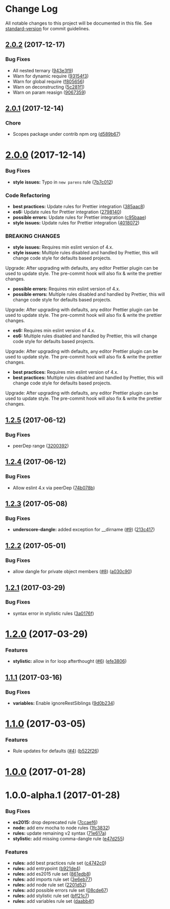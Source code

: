 # Change Log

All notable changes to this project will be documented in this file. See [standard-version](https://github.com/conventional-changelog/standard-version) for commit guidelines.

<a name="2.0.2"></a>
## [2.0.2](https://github.com/webpack-contrib/eslint-config-webpack/compare/v2.0.1...v2.0.2) (2017-12-17)


### Bug Fixes

* All nested ternary ([943e3f9](https://github.com/webpack-contrib/eslint-config-webpack/commit/943e3f9))
* Warn for dynamic require ([93154f3](https://github.com/webpack-contrib/eslint-config-webpack/commit/93154f3))
* Warn for global require ([f805656](https://github.com/webpack-contrib/eslint-config-webpack/commit/f805656))
* Warn on deconstructing ([5c281f1](https://github.com/webpack-contrib/eslint-config-webpack/commit/5c281f1))
* Warn on param reasign ([9067359](https://github.com/webpack-contrib/eslint-config-webpack/commit/9067359))



<a name="2.0.1"></a>
## [2.0.1](https://github.com/webpack-contrib/eslint-config-webpack/compare/v2.0.0...v2.0.1) (2017-12-14)


### Chore

* Scopes package under contrib npm org ([d589b67](https://github.com/webpack-contrib/eslint-config-webpack/commit/d589b67))



<a name="2.0.0"></a>
# [2.0.0](https://github.com/webpack-contrib/eslint-config-webpack/compare/v1.2.5...v2.0.0) (2017-12-14)


### Bug Fixes

* **style issues:** Typo in `new parens` rule ([7b7c012](https://github.com/webpack-contrib/eslint-config-webpack/commit/7b7c012))


### Code Refactoring

* **best practices:** Update rules for Prettier integration ([385aac8](https://github.com/webpack-contrib/eslint-config-webpack/commit/385aac8))
* **es6:** Update rules for Prettier integration ([2798140](https://github.com/webpack-contrib/eslint-config-webpack/commit/2798140))
* **possible errors:** Update rules for Prettier integration ([c95baae](https://github.com/webpack-contrib/eslint-config-webpack/commit/c95baae))
* **style issues:** Update rules for Prettier integration ([4018072](https://github.com/webpack-contrib/eslint-config-webpack/commit/4018072))


### BREAKING CHANGES

* **style issues:** Requires min eslint version of 4.x.
* **style issues:** Multiple rules disabled and handled by Prettier, this will change code style for defaults based projects.

Upgrade: After upgrading with defaults, any editor Prettier plugin can be used to update style. The pre-commit hook will also fix & write the prettier changes.
* **possible errors:** Requires min eslint version of 4.x.
* **possible errors:** Multiple rules disabled and handled by Prettier, this will change code style for defaults based projects.

Upgrade: After upgrading with defaults, any editor Prettier plugin can be used to update style. The pre-commit hook will also fix & write the prettier changes.
* **es6:** Requires min eslint version of 4.x.
* **es6:** Multiple rules disabled and handled by Prettier, this will change code style for defaults based projects.

Upgrade: After upgrading with defaults, any editor Prettier plugin can be used to update style. The pre-commit hook will also fix & write the prettier changes.
* **best practices:** Requires min eslint version of 4.x.
* **best practices:** Multiple rules disabled and handled by Prettier, this will change code style for defaults based projects.

Upgrade: After upgrading with defaults, any editor Prettier plugin can be used to update style. The pre-commit hook will also fix & write the prettier changes.



<a name="1.2.5"></a>
## [1.2.5](https://github.com/webpack-contrib/eslint-config-webpack/compare/v1.2.4...v1.2.5) (2017-06-12)


### Bug Fixes

* peerDep range ([3200392](https://github.com/webpack-contrib/eslint-config-webpack/commit/3200392))



<a name="1.2.4"></a>
## [1.2.4](https://github.com/webpack-contrib/eslint-config-webpack/compare/v1.2.3...v1.2.4) (2017-06-12)


### Bug Fixes

* Allow eslint 4.x via peerDep ([74b078b](https://github.com/webpack-contrib/eslint-config-webpack/commit/74b078b))



<a name="1.2.3"></a>
## [1.2.3](https://github.com/webpack-contrib/eslint-config-webpack/compare/v1.2.2...v1.2.3) (2017-05-08)


### Bug Fixes

* **underscore-dangle:** added exception for __dirname ([#9](https://github.com/webpack-contrib/eslint-config-webpack/issues/9)) ([213c417](https://github.com/webpack-contrib/eslint-config-webpack/commit/213c417))



<a name="1.2.2"></a>
## [1.2.2](https://github.com/webpack-contrib/eslint-config-webpack/compare/v1.2.1...v1.2.2) (2017-05-01)


### Bug Fixes

* allow dangle for private object members ([#8](https://github.com/webpack-contrib/eslint-config-webpack/issues/8)) ([a030c90](https://github.com/webpack-contrib/eslint-config-webpack/commit/a030c90))



<a name="1.2.1"></a>
## [1.2.1](https://github.com/webpack-contrib/eslint-config-webpack/compare/v1.2.0...v1.2.1) (2017-03-29)


### Bug Fixes

* syntax error in stylistic rules ([3a0176f](https://github.com/webpack-contrib/eslint-config-webpack/commit/3a0176f))



<a name="1.2.0"></a>
# [1.2.0](https://github.com/webpack-contrib/eslint-config-webpack/compare/v1.1.1...v1.2.0) (2017-03-29)


### Features

* **stylistic:** allow in for loop afterthought ([#6](https://github.com/webpack-contrib/eslint-config-webpack/issues/6)) ([efe3806](https://github.com/webpack-contrib/eslint-config-webpack/commit/efe3806))



<a name="1.1.1"></a>
## [1.1.1](https://github.com/webpack-contrib/eslint-config-webpack/compare/v1.1.0...v1.1.1) (2017-03-16)


### Bug Fixes

* **variables:** Enable ignoreRestSiblings ([9d0b234](https://github.com/webpack-contrib/eslint-config-webpack/commit/9d0b234))



<a name="1.1.0"></a>
# [1.1.0](https://github.com/webpack-contrib/eslint-config-webpack/compare/v1.0.0...v1.1.0) (2017-03-05)


### Features

* Rule updates for defaults ([#4](https://github.com/webpack-contrib/eslint-config-webpack/issues/4)) ([b522f26](https://github.com/webpack-contrib/eslint-config-webpack/commit/b522f26))



<a name="1.0.0"></a>
# [1.0.0](https://github.com/webpack-contrib/eslint-config-webpack/compare/v1.0.0-alpha.1...v1.0.0) (2017-01-28)



<a name="1.0.0-alpha.1"></a>
# 1.0.0-alpha.1 (2017-01-28)


### Bug Fixes

* **es2015:** drop deprecated rule ([7ccaef6](https://github.com/webpack-contrib/eslint-config-webpack/commit/7ccaef6))
* **node:** add env mocha to node rules ([1fc3832](https://github.com/webpack-contrib/eslint-config-webpack/commit/1fc3832))
* **rules:** update remaining v2 syntax ([71e617a](https://github.com/webpack-contrib/eslint-config-webpack/commit/71e617a))
* **stylistic:** add missing comma-dangle rule ([e47d255](https://github.com/webpack-contrib/eslint-config-webpack/commit/e47d255))


### Features

* **rules:** add best practices rule set ([c4742c0](https://github.com/webpack-contrib/eslint-config-webpack/commit/c4742c0))
* **rules:** add entrypoint ([b921de4](https://github.com/webpack-contrib/eslint-config-webpack/commit/b921de4))
* **rules:** add es2015 rule set ([861edb8](https://github.com/webpack-contrib/eslint-config-webpack/commit/861edb8))
* **rules:** add imports rule set ([3e6eb77](https://github.com/webpack-contrib/eslint-config-webpack/commit/3e6eb77))
* **rules:** add node rule set ([2201d52](https://github.com/webpack-contrib/eslint-config-webpack/commit/2201d52))
* **rules:** add possible errors rule set ([08cde67](https://github.com/webpack-contrib/eslint-config-webpack/commit/08cde67))
* **rules:** add stylistic rule set ([bff21c7](https://github.com/webpack-contrib/eslint-config-webpack/commit/bff21c7))
* **rules:** add variables rule set ([daabb4f](https://github.com/webpack-contrib/eslint-config-webpack/commit/daabb4f))
